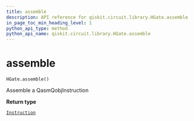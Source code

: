 ```yaml
---
title: assemble
description: API reference for qiskit.circuit.library.HGate.assemble
in_page_toc_min_heading_level: 1
python_api_type: method
python_api_name: qiskit.circuit.library.HGate.assemble
---
```


# assemble

<span id="qiskit.circuit.library.HGate.assemble" />

`HGate.assemble()`

Assemble a QasmQobjInstruction

**Return type**

[`Instruction`](qiskit.circuit.Instruction "qiskit.circuit.instruction.Instruction")

